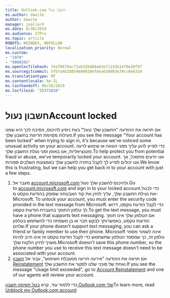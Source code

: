```yaml
---
title: Outlook.com חשבון נעול
ms.author: daeite
author: daeite
manager: joallard
ms.date: 4/30/2019
ms.audience: ITPro
ms.topic: article
ROBOTS: NOINDEX, NOFOLLOW
localization_priority: Normal
ms.custom:
- "1979"
- "9000345"
ms.openlocfilehash: f4af8679ac71ab15bd68a62e71143b14f8e20f97
ms.sourcegitcommit: 5fb7a4b28859690020efdea630d03e70cc0e6334
ms.translationtype: MT
ms.contentlocale: he-IL
ms.lasthandoff: 06/28/2019
ms.locfileid: "35373810"
---
```

# <a name="account-locked"></a><span data-ttu-id="cee77-102">חשבון נעול</span><span class="sxs-lookup"><span data-stu-id="cee77-102">Account locked</span></span>

<span data-ttu-id="cee77-103">אם תראה את ההודעה "החשבון שלך ננעל" בעת ניסיון להיכנס, הסיבה לכך היא שמנו פעילות מסוימת חריגות בחשבון שלך.</span><span class="sxs-lookup"><span data-stu-id="cee77-103">If you see the message "Your account has been locked" when trying to sign in, it's because we've noticed some unusual activity on your account.</span></span> <span data-ttu-id="cee77-104">כדי לסייע להגן עליך מפני הונאה או שימוש לרעה פוטנציאליות, אנו באופן זמני נעלת החשבון שלך.</span><span class="sxs-lookup"><span data-stu-id="cee77-104">To help protect you from potential fraud or abuse, we've temporarily locked your account.</span></span> <span data-ttu-id="cee77-105">אנו יודעים מתסכל, אך אנו יכולים לסייע לך לקבל בחזרה לחשבון שלך באמצעות השלבים ספורות.</span><span class="sxs-lookup"><span data-stu-id="cee77-105">We know this is frustrating, but we can help you get back in to your account with just a few steps.</span></span>

1. <span data-ttu-id="cee77-106">מעבר אל [account.microsoft.com](https://go.microsoft.com/fwlink/?linkid=2090484) ולהיכנס לחשבון שלך נעול.</span><span class="sxs-lookup"><span data-stu-id="cee77-106">Go to [account.microsoft.com](https://go.microsoft.com/fwlink/?linkid=2090484) and sign in to your locked account.</span></span><span data-ttu-id="cee77-107">כדי לבטל את נעילת החשבון שלך, עליך להזין את קוד האבטחה שסופק בהודעת טקסט מ- Microsoft.</span><span class="sxs-lookup"><span data-stu-id="cee77-107"> To unlock your account, you must enter the security code provided in the text message from Microsoft.</span></span> <span data-ttu-id="cee77-108">כדי לקבל הודעת טקסט, דרוש לך טלפון התומך בהעברת הודעות טקסט.</span><span class="sxs-lookup"><span data-stu-id="cee77-108">To get the text message, you must have a phone that supports text messaging.</span></span> <span data-ttu-id="cee77-109">אם הטלפון שלך אינו תומך הודעות טקסט, באפשרותך לבקש חבר או בן משפחה כדי להשתמש בטלפון שלהם.</span><span class="sxs-lookup"><span data-stu-id="cee77-109">If your phone doesn't support text messaging, you can ask a friend or family member to use their phone.</span></span> <span data-ttu-id="cee77-110">Microsoft אינה לשמור מספר טלפון זה, כך שמספר הטלפון שתשתמש כדי לקבל הודעת טקסט זה אינו חייב להיות משויך לתיק הלקוח שלך.</span><span class="sxs-lookup"><span data-stu-id="cee77-110">Microsoft doesn't save this phone number, so the phone number you use to receive this text message doesn't need to be associated with your account.</span></span>
2. <span data-ttu-id="cee77-111">אם תראה את ההודעה "אירעה חריגה ממגבלת השימוש", עבור אל [חשבון Reinstatement](https://go.microsoft.com/fwlink/?linkid=2090483) ואחת של סוכני שלנו לסקור את החשבון שלך.</span><span class="sxs-lookup"><span data-stu-id="cee77-111">If you see the message "Usage limit exceeded", go to [Account Reinstatement](https://go.microsoft.com/fwlink/?linkid=2090483) and one of our agents will review your account.</span></span>

<span data-ttu-id="cee77-112">כדי ללמוד עוד, קרא [בטל חסימה חשבון Outlook.com שלי](https://support.office.com/article/f4ad2701-d166-4d8b-8a6a-9af2a1f8a4c4)</span><span class="sxs-lookup"><span data-stu-id="cee77-112">To learn more, read [Unblock my Outlook.com account](https://support.office.com/article/f4ad2701-d166-4d8b-8a6a-9af2a1f8a4c4)</span></span> 